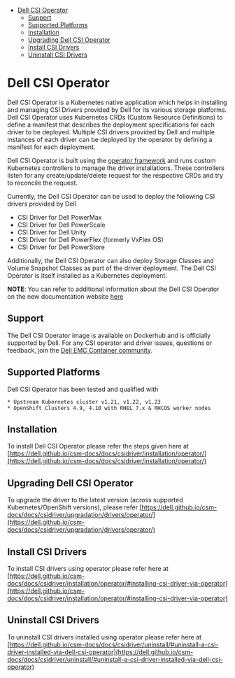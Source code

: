 - [Dell CSI Operator](#dell-csi-operator)
  - [Support](#support)
  - [Supported Platforms](#supported-platforms)
  - [Installation](#installation)
  - [Upgrading Dell CSI Operator](#upgrading-dell-csi-operator)
  - [Install CSI Drivers](#install-csi-drivers)
  - [Uninstall CSI Drivers](#uninstall-csi-drivers)

# Dell CSI Operator
Dell CSI Operator is a Kubernetes native application which helps in installing and managing CSI Drivers provided by Dell for its various storage platforms. 
Dell CSI Operator uses Kubernetes CRDs (Custom Resource Definitions) to define a manifest that describes the deployment specifications for each driver to be deployed. Multiple CSI drivers provided by Dell and multiple instances of each driver can be deployed by the operator by defining a manifest for each deployment.

Dell CSI Operator is built using the [operator framework](https://github.com/operator-framework) and runs custom Kubernetes controllers to manage the driver installations. These controllers listen for any create/update/delete request for the respective CRDs and try to reconcile the request.

Currently, the Dell CSI Operator can be used to deploy the following CSI drivers provided by Dell

* CSI Driver for Dell PowerMax
* CSI Driver for Dell PowerScale
* CSI Driver for Dell Unity
* CSI Driver for Dell PowerFlex (formerly VxFlex OS)
* CSI Driver for Dell PowerStore

Additionally, the Dell CSI Operator can also deploy Storage Classes and Volume Snapshot Classes as part of the driver deployment.
The Dell CSI Operator is itself installed as a Kubernetes deployment.

**NOTE**: You can refer to additional information about the Dell CSI Operator on the new documentation website [here](https://dell.github.io/csm-docs/docs/csidriver/installation/operator/)

## Support
The Dell CSI Operator image is available on Dockerhub and is officially supported by Dell.
For any CSI operator and driver issues, questions or feedback, join the [Dell EMC Container community](https://www.dell.com/community/Containers/bd-p/Containers).

## Supported Platforms
Dell CSI Operator has been tested and qualified with 

    * Upstream Kubernetes cluster v1.21, v1.22, v1.23
    * OpenShift Clusters 4.9, 4.10 with RHEL 7.x & RHCOS worker nodes

## Installation
To install Dell CSI Operator please refer the steps given here at [https://dell.github.io/csm-docs/docs/csidriver/installation/operator/](https://dell.github.io/csm-docs/docs/csidriver/installation/operator/)

## Upgrading Dell CSI Operator
To upgrade the driver to the latest version (across supported Kubernetes/OpenShift versions), please refer [https://dell.github.io/csm-docs/docs/csidriver/upgradation/drivers/operator/](https://dell.github.io/csm-docs/docs/csidriver/upgradation/drivers/operator/)

## Install CSI Drivers
To install CSI drivers using operator please refer here at [https://dell.github.io/csm-docs/docs/csidriver/installation/operator/#installing-csi-driver-via-operator](https://dell.github.io/csm-docs/docs/csidriver/installation/operator/#installing-csi-driver-via-operator)

## Uninstall CSI Drivers
To uninstall CSI drivers installed using operator please refer here at [https://dell.github.io/csm-docs/docs/csidriver/uninstall/#uninstall-a-csi-driver-installed-via-dell-csi-operator](https://dell.github.io/csm-docs/docs/csidriver/uninstall/#uninstall-a-csi-driver-installed-via-dell-csi-operator)
